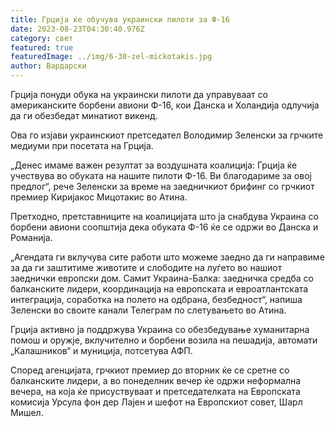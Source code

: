 ```yaml
---
title: Грција ќе обучува украински пилоти за Ф-16
date: 2023-08-23T04:30:40.976Z
category: свет
featured: true
featuredImage: ../img/6-30-zel-mickotakis.jpg
author: Вардарски
---
```

Грција понуди обука на украински пилоти да управуваат со американските борбени авиони Ф-16, кои Данска и Холандија одлучија да ги обезбедат минатиот викенд.

Ова го изјави украинскиот претседател Володимир Зеленски за грчките медиуми при посетата на Грција.

„Денес имаме важен резултат за воздушната коалиција: Грција ќе учествува во обуката на нашите пилоти Ф-16. Ви благодариме за овој предлог“, рече Зеленски за време на заедничкиот брифинг со грчкиот премиер Киријакос Мицотакис во Атина.

Претходно, претставниците на коалицијата што ја снабдува Украина со борбени авиони соопштија дека обуката Ф-16 ќе се одржи во Данска и Романија.

„Агендата ги вклучува сите работи што можеме заедно да ги направиме за да ги заштитиме животите и слободите на луѓето во нашиот заеднички европски дом. Самит Украина-Балка: заедничка средба со балканските лидери, координација на европската и евроатлантската интеграција, соработка на полето на одбрана, безбедност“, напиша Зеленски во своите канали Телеграм по слетувањето во Атина.

Грција активно ја поддржува Украина со обезбедување хуманитарна помош и оружје, вклучително и борбени возила на пешадија, автомати „Калашников“ и муниција, потсетува АФП.

Според агенцијата, грчкиот премиер до вторник ќе се сретне со балканските лидери, а во понеделник вечер ќе одржи неформална вечера, на која ќе присуствуваат и претседателката на Европската комисија Урсула фон дер Лајен и шефот на Европскиот совет, Шарл Мишел.